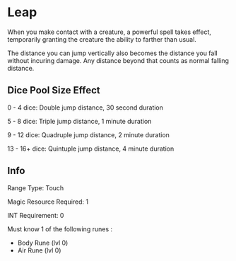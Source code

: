 # Leap

When you make contact with a creature, a powerful spell takes effect, temporarily granting the creature the ability to farther than usual.

The distance you can jump vertically also becomes the distance you fall without incuring damage. Any distance beyond that counts as normal falling distance.

## Dice Pool Size Effect

0 -  4 dice: Double jump distance, 30 second duration

5 -  8 dice: Triple jump distance, 1 minute duration

9 - 12 dice: Quadruple jump distance, 2 minute duration

13 - 16+ dice: Quintuple jump distance, 4 minute duration

## Info

Range Type: Touch

Magic Resource Required:  1

INT Requirement: 0

Must know 1 of the following runes :

- Body Rune (lvl 0)
- Air Rune (lvl 0)
